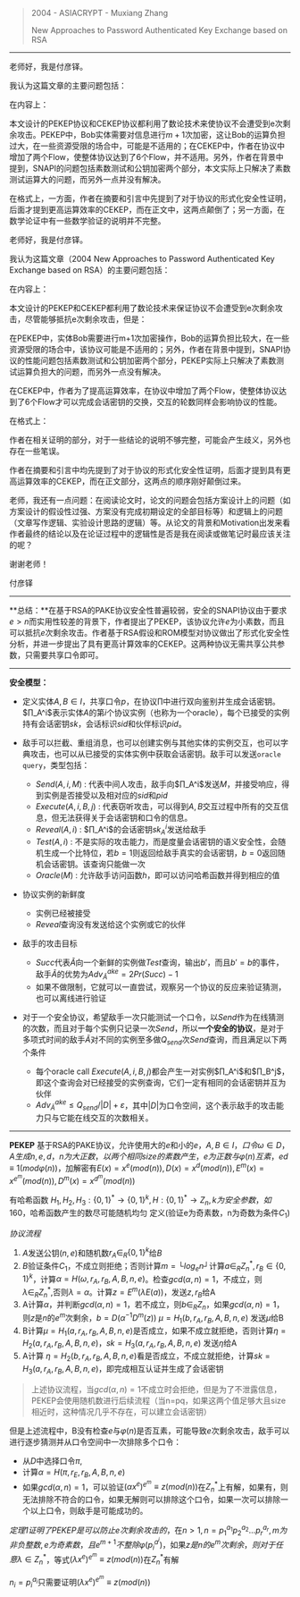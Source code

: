> 2004 - ASIACRYPT - Muxiang Zhang
>
> New Approaches to Password Authenticated Key Exchange based on RSA

---

老师好，我是付彦铎。

我认为这篇文章的主要问题包括：

在内容上：

​	本文设计的PEKEP协议和CEKEP协议都利用了数论技术来使协议不会遭受到e次剩余攻击。PEKEP中，Bob实体需要对信息进行$m+1$次加密，这让Bob的运算负担过大，在一些资源受限的场合中，可能是不适用的；在CEKEP中，作者在协议中增加了两个Flow，使整体协议达到了6个Flow，并不适用。另外，作者在背景中提到，SNAPI的问题包括素数测试和公钥加密两个部分，本文实际上只解决了素数测试运算大的问题，而另外一点并没有解决。

在格式上，一方面，作者在摘要和引言中先提到了对于协议的形式化安全性证明，后面才提到更高运算效率的CEKEP，而在正文中，这两点颠倒了；另一方面，在数学论证中有一些数学验证的说明并不完整。

老师好，我是付彦铎。

我认为这篇文章（2004 New Approaches to Password Authenticated Key Exchange based on RSA）的主要问题包括：

在内容上：

​         本文设计的PEKEP和CEKEP都利用了数论技术来保证协议不会遭受到e次剩余攻击，尽管能够抵抗e次剩余攻击，但是：

​        在PEKEP中，实体Bob需要进行m+1次加密操作，Bob的运算负担比较大，在一些资源受限的场合中，该协议可能是不适用的；另外，作者在背景中提到，SNAPI协议的性能问题包括素数测试和公钥加密两个部分，PEKEP实际上只解决了素数测试运算负担大的问题，而另外一点没有解决。

​        在CEKEP中，作者为了提高运算效率，在协议中增加了两个Flow，使整体协议达到了6个Flow才可以完成会话密钥的交换，交互的轮数同样会影响协议的性能。

在格式上：

​        作者在相关证明的部分，对于一些结论的说明不够完整，可能会产生歧义，另外也存在一些笔误。

​        作者在摘要和引言中均先提到了对于协议的形式化安全性证明，后面才提到具有更高运算效率的CEKEP，而在正文部分，这两点的顺序刚好颠倒过来。



老师，我还有一点问题：在阅读论文时，论文的问题会包括方案设计上的问题（如方案设计的假设性过强、方案没有完成初期设定的全部目标等）和逻辑上的问题（文章写作逻辑、实验设计思路的逻辑）等。从论文的背景和Motivation出发来看作者最终的结论以及在论证过程中的逻辑性是否是我在阅读或做笔记时最应该关注的呢？



谢谢老师！



付彦铎

---

**总结：**在基于RSA的PAKE协议安全性普遍较弱，安全的SNAPI协议由于要求$e>n$而实用性较差的背景下，作者提出了PEKEP，该协议允许$e$为小素数，而且可以抵抗$e$次剩余攻击。作者基于RSA假设和ROM模型对协议做出了形式化安全性分析，并进一步提出了具有更高计算效率的CEKEP。这两种协议无需共享公共参数，只需要共享口令即可。

---

**安全模型：**

- 定义实体$A,B∈I$，共享口令$p$，在协议$∏$中进行双向鉴别并生成会话密钥。$∏_A^i$表示实体$A$的第$i$个协议实例（也称为一个oracle），每个已接受的实例持有会话密钥$sk$，会话标识$sid$和伙伴标识$pid$。

- 敌手可以拦截、重组消息，也可以创建实例与其他实体的实例交互，也可以字典攻击，也可以从已接受的实体实例中获取会话密钥。敌手可以发送`oracle query`，类型包括：
	- $Send(A,i,M)$ : 代表中间人攻击，敌手向$∏_A^i$发送$M$，并接受响应，得到实例是否接受以及相对应的$sid$和$pid$
	- $Execute(A,i,B,j)$ : 代表窃听攻击，可以得到$A,B$交互过程中所有的交互信息，但无法获得关于会话密钥和口令的信息。
	- $Reveal(A,i)$ : $∏_A^i$的会话密钥$sk_A^i$发送给敌手
	- $Test(A,i)$ : 不是实际的攻击能力，而是度量会话密钥的语义安全性，会随机生成一个比特位，若$b=1$则返回给敌手真实的会话密钥，$b=0$返回随机会话密钥。该查询只能做一次
	- $Oracle(M)$ : 允许敌手访问函数$h$，即可以访问哈希函数并得到相应的值
- 协议实例的新鲜度
	- 实例已经被接受
	- $Reveal$查询没有发送给这个实例或它的伙伴
- 敌手的攻击目标
	- $Succ$代表$Ã$向一个新鲜的实例做$Test$查询，输出$b'$，而且$b'=b$的事件，敌手$Ã$的优势为$Adv_Ã^{ake}=2Pr(Succ)-1$
	- 如果不做限制，它就可以一直尝试，观察另一个协议的反应来验证猜测，也可以离线进行验证
- 对于一个安全协议，希望敌手一次只能测试一个口令，以$Send$作为在线猜测的次数，而且对于每个实例只记录一次$Send$，所以**一个安全的协议**，是对于多项式时间的敌手$Ã$对不同的实例至多做$Q_{send}$次$Send$查询，而且满足以下两个条件
	- 每个oracle call $Execute(A,i,B,j)$都会产生一对实例$∏_A^i$和$∏_B^j$，即这个查询会对已经接受的实例查询，它们一定有相同的会话密钥并互为伙伴
	- $Adv_Ã^{ake}≤Q_{send}/|D|+ε$，其中$|D|$为口令空间，这个表示敌手的攻击能力只与它能在线交互的次数相关。

---

**PEKEP** 基于RSA的PAKE协议，允许使用大的$e$和小的$e$，$A,B∈I，口令ω∈D，A生成n,e,d，n为大正数，以两个相同size的素数产生，e为正数与φ(n)互素，ed≡1(mod φ(n))$，加解密有$E(x)=x^e(mod(n)),D(x)=x^d(mod(n)),E^m(x)=x^{e^m}(mod(n)),D^m(x)=x^{d^m}(mod(n))$

有哈希函数 $H_1,H_2,H_3:\{0,1\}^*→\{0,1\}^k,H:\{0,1\}^*→Z_n,k为安全参数，如160$，哈希函数产生的数尽可能随机均匀  定义(验证e为奇素数，n为奇数为条件$C_1$)

*协议流程*

1. $A$发送公钥$(n,e)$和随机数$r_A∈_R\{0,1\}^k$给$B$
2. $B$验证条件$C_1$，不成立则拒绝；否则计算$m=└log_en┘$计算$a∈_R Z_n^*,r_B∈\{0,1\}^k$，计算$α=H(ω,r_A,r_B,A,B,n,e)$。检查$gcd(α,n)=1$，不成立，则$λ∈_R Z_n^*$,否则$λ=α$。计算$z=E^m(λE(a))$，发送$z,r_B$给A
3. A计算$α$，并判断$gcd(α,n)=1$，若不成立，则$b∈_R Z_n$，如果$gcd(α,n)=1$，则$z$是$n$的$e^m$次剩余，$b=D(α^{-1}D^m(z))$    $μ=H_1(b,r_A,r_B,A,B,n,e)$  发送$μ$给B
4. B计算$μ=H_1(a,r_A,r_B,A,B,n,e)$是否成立，如果不成立就拒绝，否则计算$η=H_2(a,r_A,r_B,A,B,n,e)$，$sk=H_3(a,r_A,r_B,A,B,n,e)$  发送$η$给A
5. A计算 $η=H_2(b,r_A,r_B,A,B,n,e)$看是否成立，不成立就拒绝，计算$sk=H_3(a,r_A,r_B,A,B,n,e)$，即完成相互认证并生成了会话密钥

> 上述协议流程，当$gcd(α,n)=1$不成立时会拒绝，但是为了不泄露信息，PEKEP会使用随机数进行后续流程（当n=pq，如果这两个值足够大且size相近时，这种情况几乎不存在，可以建立会话密钥）

但是上述流程中，B没有检查$e$与$φ(n)$是否互素，可能导致$e$次剩余攻击，敌手可以进行逐步猜测并从口令空间中一次排除多个口令：

- 从$D$中选择口令$π$,
- 计算$α=H(π,r_E,r_B,A,B,n,e)$
- 如果$gcd(α,n)=1$，可以验证$(αx^e)^{e^m}≡z(mod(n))$在$Z_n^*$上有解，如果有，则无法排除不符合的口令，如果无解则可以排除这个口令，如果一次可以排除一个以上口令，则敌手是可能成功的。

*定理1证明了PEKEP是可以防止e次剩余攻击的*，在$n>1,n=p_1^{a_1}p_2^{a_2}...p_r^{a_r},m为非负整数,e为奇素数，且e^{m+1}不整除φ(p_i^{a^i})$，如果$z是n的e^m次剩余，则对于任意λ∈Z_n^*$，等式$(λx^e)^{e^m}≡z(mod(n))$在$Z_n^*$有解

$n_i=p_i^{a_i}$只需要证明$(λx^e)^{e^m}≡z(mod(n))$







